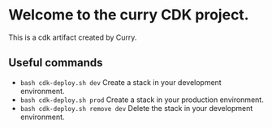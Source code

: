 # Welcome to the curry CDK project.

This is a cdk artifact created by Curry.

## Useful commands
 * `bash cdk-deploy.sh dev`           Create a stack in your development environment.
 * `bash cdk-deploy.sh prod`          Create a stack in your production environment.
 * `bash cdk-deploy.sh remove dev`    Delete the stack in your development environment.
